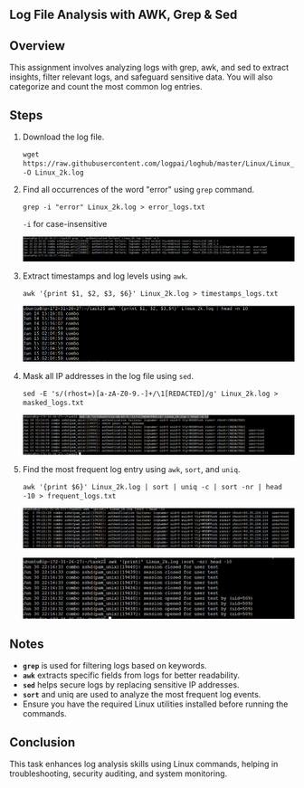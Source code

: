 ## Log File Analysis with AWK, Grep & Sed

## Overview
This assignment involves analyzing logs with grep, awk, and sed to extract insights, filter relevant logs, and safeguard sensitive data. You will also categorize and count the most common log entries.

## Steps
1. Download the log file.

    ```
    wget https://raw.githubusercontent.com/logpai/loghub/master/Linux/Linux_2k.log -O Linux_2k.log
    ```

2. Find all occurrences of the word "error" using `grep` command.

    ```
    grep -i "error" Linux_2k.log > error_logs.txt
    ```

    `-i` for case-insensitive

    ![Image](screenshots/grep.png)

3. Extract timestamps and log levels using `awk`.

    ```
    awk '{print $1, $2, $3, $6}' Linux_2k.log > timestamps_logs.txt
    ```

    ![Image](screenshots/awk.png)

4. Mask all IP addresses in the log file using `sed`.

    ```
    sed -E 's/(rhost=)[a-zA-Z0-9.-]+/\1[REDACTED]/g' Linux_2k.log > masked_logs.txt
    ```

    ![Image](screenshots/sed.png)


5. Find the most frequent log entry using `awk`, `sort`, and `uniq`.

    ```
    awk '{print $6}' Linux_2k.log | sort | uniq -c | sort -nr | head -10 > frequent_logs.txt
    ```

    ![Image](screenshots/sort_asce.png)

    ![Image](screenshots/sort_desc.png)


## Notes
- **`grep`** is used for filtering logs based on keywords.
- **`awk`** extracts specific fields from logs for better readability.
- **`sed`** helps secure logs by replacing sensitive IP addresses.
- **`sort`** and uniq are used to analyze the most frequent log events.
- Ensure you have the required Linux utilities installed before running the commands.

## Conclusion
This task enhances log analysis skills using Linux commands, helping in troubleshooting, security auditing, and system monitoring.